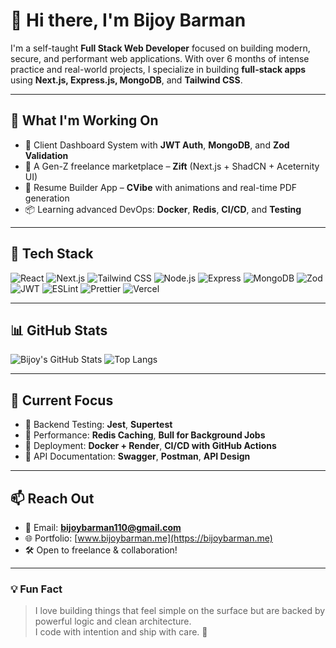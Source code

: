 # 👋 Hi there, I'm Bijoy Barman

I'm a self-taught **Full Stack Web Developer** focused on building modern, secure, and performant web applications. With over 6 months of intense practice and real-world projects, I specialize in building **full-stack apps** using **Next.js, Express.js, MongoDB**, and **Tailwind CSS**.

---

## 🚀 What I'm Working On
- 🔐 Client Dashboard System with **JWT Auth**, **MongoDB**, and **Zod Validation**
- 🎨 A Gen-Z freelance marketplace – **Zift** (Next.js + ShadCN + Aceternity UI)
- 📄 Resume Builder App – **CVibe** with animations and real-time PDF generation
- 📦 Learning advanced DevOps: **Docker**, **Redis**, **CI/CD**, and **Testing**

---

## 🧰 Tech Stack

![React](https://img.shields.io/badge/-React-black?style=flat-square&logo=react)
![Next.js](https://img.shields.io/badge/-Next.js-black?style=flat-square&logo=next.js)
![Tailwind CSS](https://img.shields.io/badge/-TailwindCSS-06B6D4?style=flat-square&logo=tailwind-css&logoColor=white)
![Node.js](https://img.shields.io/badge/-Node.js-339933?style=flat-square&logo=node.js&logoColor=white)
![Express](https://img.shields.io/badge/-Express.js-black?style=flat-square&logo=express)
![MongoDB](https://img.shields.io/badge/-MongoDB-4EA94B?style=flat-square&logo=mongodb&logoColor=white)
![Zod](https://img.shields.io/badge/-Zod-4B5563?style=flat-square)
![JWT](https://img.shields.io/badge/-JWT-000000?style=flat-square&logo=jsonwebtokens)
![ESLint](https://img.shields.io/badge/-ESLint-4B32C3?style=flat-square&logo=eslint)
![Prettier](https://img.shields.io/badge/-Prettier-F7B93E?style=flat-square&logo=prettier)
![Vercel](https://img.shields.io/badge/-Vercel-000?style=flat-square&logo=vercel)

---

## 📊 GitHub Stats

![Bijoy's GitHub Stats](https://github-readme-stats.vercel.app/api?username=bijoybarman&show_icons=true&theme=react&hide_border=true)
![Top Langs](https://github-readme-stats.vercel.app/api/top-langs/?username=bijoybarman&layout=compact&theme=react&hide_border=true)

---

## 🧠 Current Focus

- 🧪 Backend Testing: **Jest**, **Supertest**
- 🚀 Performance: **Redis Caching**, **Bull for Background Jobs**
- 🐳 Deployment: **Docker + Render**, **CI/CD with GitHub Actions**
- 📄 API Documentation: **Swagger**, **Postman**, **API Design**

---

## 📫 Reach Out

- 📧 Email: **bijoybarman110@gmail.com**
- 🌐 Portfolio: [www.bijoybarman.me](https://bijoybarman.me)
- 🛠️ Open to freelance & collaboration!

---

### 💡 Fun Fact
> I love building things that feel simple on the surface but are backed by powerful logic and clean architecture.  
> I code with intention and ship with care. 🚢

